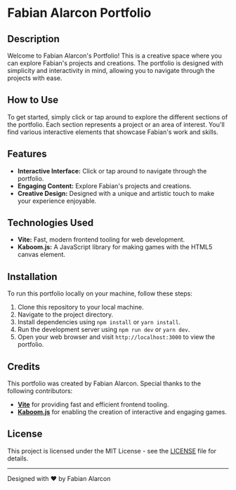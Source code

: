 # Fabian Alarcon Portfolio

## Description

Welcome to Fabian Alarcon's Portfolio! This is a creative space where you can explore Fabian's projects and creations. The portfolio is designed with simplicity and interactivity in mind, allowing you to navigate through the projects with ease.

## How to Use

To get started, simply click or tap around to explore the different sections of the portfolio. Each section represents a project or an area of interest. You'll find various interactive elements that showcase Fabian's work and skills.

## Features

- **Interactive Interface:** Click or tap around to navigate through the portfolio.
- **Engaging Content:** Explore Fabian's projects and creations.
- **Creative Design:** Designed with a unique and artistic touch to make your experience enjoyable.

## Technologies Used

- **Vite:** Fast, modern frontend tooling for web development.
- **Kaboom.js:** A JavaScript library for making games with the HTML5 canvas element.

## Installation

To run this portfolio locally on your machine, follow these steps:

1. Clone this repository to your local machine.
2. Navigate to the project directory.
3. Install dependencies using `npm install` or `yarn install`.
4. Run the development server using `npm run dev` or `yarn dev`.
5. Open your web browser and visit `http://localhost:3000` to view the portfolio.

## Credits

This portfolio was created by Fabian Alarcon. Special thanks to the following contributors:

- **[Vite](https://vitejs.dev/)** for providing fast and efficient frontend tooling.
- **[Kaboom.js](https://kaboomjs.com/)** for enabling the creation of interactive and engaging games.

## License

This project is licensed under the MIT License - see the [LICENSE](LICENSE) file for details.

---

Designed with ❤️ by Fabian Alarcon

